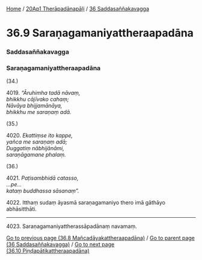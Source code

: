 
[Home](/) / [20Ap1 Therāpadānapāḷi](../../20Ap1.md) / [36 Saddasaññakavagga](../36.md)

# 36.9 Saraṇagamaniyattheraapadāna

### Saddasaññakavagga

### Saraṇagamaniyattheraapadāna

(34.)

4019\. _“Āruhimha tadā nāvaṃ,_  
_bhikkhu cājīvako cahaṃ;_  
_Nāvāya bhijjamānāya,_  
_bhikkhu me saraṇaṃ adā._  


(35.)

4020\. _Ekattiṃse ito kappe,_  
_yañca me saraṇaṃ adā;_  
_Duggatiṃ nābhijānāmi,_  
_saraṇāgamane phalaṃ._  


(36.)

4021\. _Paṭisambhidā catasso,_  
_…pe…_  
_kataṃ buddhassa sāsanaṃ”._  


4022\. Itthaṃ sudaṃ āyasmā saraṇagamaniyo thero imā gāthāyo abhāsitthāti.

---

4023\. Saraṇagamaniyattherassāpadānaṃ navamaṃ.



[Go to previous page (36.8 Mañcadāyakattheraapadāna)](36.8.md) / [Go to parent page (36 Saddasaññakavagga)](../36.md) / [Go to next page (36.10 Piṇḍapātikattheraapadāna)](36.10.md)


